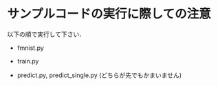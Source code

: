 # サンプルコードの実行に際しての注意

以下の順で実行して下さい．

- fmnist.py

- train.py

- predict.py, predict\_single.py (どちらが先でもかまいません)
